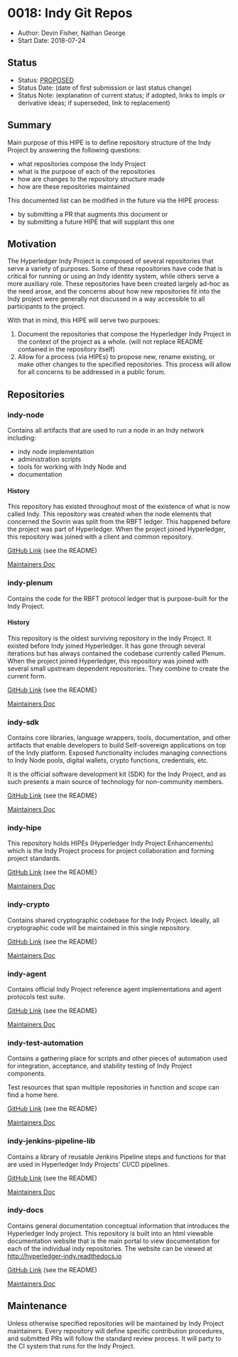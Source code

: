 # 0018: Indy Git Repos
- Author: Devin Fisher, Nathan George
- Start Date: 2018-07-24

## Status
- Status: [PROPOSED](/README.md#hipe-lifecycle)
- Status Date: (date of first submission or last status change)
- Status Note: (explanation of current status; if adopted, 
  links to impls or derivative ideas; if superseded, link to replacement)

## Summary
Main purpose of this HIPE is to define repository structure of the Indy Project by answering the following questions:
- what repositories compose the Indy Project
- what is the purpose of each of the repositories
- how are changes to the repository structure made
- how are these repositories maintained

This documented list can be modified in the future via the HIPE process:
- by submitting a PR that augments this document or 
- by submitting a future HIPE that will supplant this one

## Motivation
The Hyperledger Indy Project is composed of several repositories that serve a variety of purposes. Some of these 
repositories have code that is critical for running or using an Indy identity system, while others serve a more auxiliary
role. These repositories have been created largely ad-hoc as the need arose, and the concerns about how new repositories
fit into the Indy project were generally not discussed in a way accessible to all participants to the project. 

With that in mind, this HIPE will serve two purposes:
1. Document the repositories that compose the Hyperledger Indy Project in the context of the project as a whole. (will 
not replace README contained in the repository itself)
2. Allow for a process (via HIPEs) to propose new, rename existing, or make other changes to the specified repositories.
This process will allow for all concerns to be addressed in a public forum.

## Repositories
### indy-node
 
Contains all artifacts that are used to run a node in an Indy network including:
- indy node implementation
- administration scripts
- tools for working with Indy Node and 
- documentation

#### History

This repository has existed throughout most of the existence of what is now called Indy. This repository was created
when the node elements that concerned the Sovrin was split from the RBFT ledger. This happened before the project was
part of Hyperledger. When the project joined Hyperledger, this repository was joined with a client and common repository.

[GitHub Link](https://github.com/hyperledger/indy-node) (see the README)

[Maintainers Doc](https://github.com/hyperledger/indy-node/blob/master/MAINTAINERS.md)

### indy-plenum
 
Contains the code for the RBFT protocol ledger that is purpose-built for the Indy Project.

#### History

This repository is the oldest surviving repository in the Indy Project. It existed before Indy joined Hyperledger. It
has gone through several iterations but has always contained the codebase currently called Plenum. When the project
joined Hyperledger, this repository was joined with several small upstream dependent repositories. They combine to
create the current form.

[GitHub Link](https://github.com/hyperledger/indy-plenum) (see the README)

[Maintainers Doc](https://github.com/hyperledger/indy-plenum/blob/master/MAINTAINERS.md)

### indy-sdk

Contains core libraries, language wrappers, tools, documentation, and other artifacts that enable developers to build
Self-sovereign applications on top of the Indy platform. Exposed functionality includes managing connections to Indy 
Node pools, digital wallets, crypto functions, credentials, etc.

It is the official software development kit (SDK) for the Indy Project, and as such presents a main source of technology
for non-community members.

[GitHub Link](https://github.com/hyperledger/indy-sdk) (see the README)

[Maintainers Doc](https://github.com/hyperledger/indy-sdk/blob/master/MAINTAINERS.md)

### indy-hipe

This repository holds HIPEs (Hyperledger Indy Project Enhancements) which is the Indy Project process for project
collaboration and forming project standards.

[GitHub Link](https://github.com/hyperledger/indy-hipe) (see the README)

[Maintainers Doc](https://github.com/hyperledger/indy-hipe/blob/master/MAINTAINERS.md)

### indy-crypto

Contains shared cryptographic codebase for the Indy Project. Ideally, all cryptographic code will be maintained in
this single repository.

[GitHub Link](https://github.com/hyperledger/indy-crypto) (see the README)

[Maintainers Doc](https://github.com/hyperledger/indy-crypto/blob/master/MAINTAINERS.md)

### indy-agent

Contains official Indy Project reference agent implementations and agent protocols test suite.

[GitHub Link](https://github.com/hyperledger/indy-agent) (see the README)

[Maintainers Doc](https://github.com/hyperledger/indy-agent/blob/master/MAINTAINERS.md)

### indy-test-automation

Contains a gathering place for scripts and other pieces of automation used for integration, acceptance, and
stability testing of Indy Project components.

Test resources that span multiple repositories in function and scope can find a home here.  

[GitHub Link](https://github.com/hyperledger/indy-test-automation) (see the README)

[Maintainers Doc](https://github.com/hyperledger/indy-test-automation/blob/master/MAINTAINERS.md)

### indy-jenkins-pipeline-lib

Contains a library of reusable Jenkins Pipeline steps and functions for that are used in Hyperledger Indy Projects' CI/CD 
pipelines. 

[GitHub Link](https://github.com/hyperledger/indy-jenkins-pipeline-lib) (see the README)

[Maintainers Doc](https://github.com/hyperledger/indy-jenkins-pipeline-lib/blob/master/MAINTAINERS.md)

### indy-docs

Contains general documentation conceptual information that introduces the Hyperledger Indy project. This repository is built into an html viewable documentation website that is the main portal to view documentation for each of the individual indy repositories. The website can be viewed at http://hyperledger-indy.readthedocs.io

[GitHub Link](https://github.com/hyperledger/indy-docs) (see the README)

[Maintainers Doc](https://github.com/hyperledger/indy-docs/blob/master/MAINTAINERS.md)

## Maintenance
Unless otherwise specified repositories will be maintained by Indy Project maintainers. Every repository will define
specific contribution procedures, and submitted PRs will follow the standard review process. It will party to the CI 
system that runs for the Indy Project.
